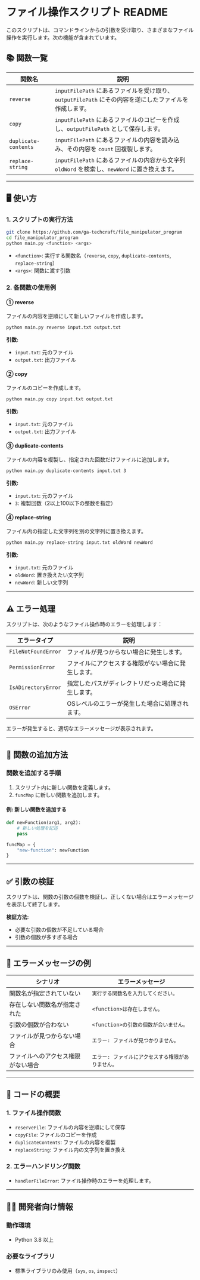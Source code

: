 # ファイル操作スクリプト README

このスクリプトは、コマンドラインからの引数を受け取り、さまざまなファイル操作を実行します。次の機能が含まれています。

## 📚 **関数一覧**

| 関数名             | 説明                                                                                 |
|--------------------|--------------------------------------------------------------------------------------|
| `reverse`          | `inputFilePath` にあるファイルを受け取り、`outputFilePath` にその内容を逆にしたファイルを作成します。 |
| `copy`             | `inputFilePath` にあるファイルのコピーを作成し、`outputFilePath` として保存します。     |
| `duplicate-contents` | `inputFilePath` にあるファイルの内容を読み込み、その内容を `count` 回複製します。        |
| `replace-string`   | `inputFilePath` にあるファイルの内容から文字列 `oldWord` を検索し、`newWord` に置き換えます。 |

---

## 🖥️ **使い方**

### **1. スクリプトの実行方法**
```bash
git clone https://github.com/ga-techcraft/file_manipulator_program
cd file_manipulator_program
python main.py <function> <args>
```

- `<function>`: 実行する関数名（`reverse`, `copy`, `duplicate-contents`, `replace-string`）
- `<args>`: 関数に渡す引数

### **2. 各関数の使用例**

#### **① reverse**
ファイルの内容を逆順にして新しいファイルを作成します。

```bash
python main.py reverse input.txt output.txt
```

**引数:**
- `input.txt`: 元のファイル
- `output.txt`: 出力ファイル

#### **② copy**
ファイルのコピーを作成します。

```bash
python main.py copy input.txt output.txt
```

**引数:**
- `input.txt`: 元のファイル
- `output.txt`: 出力ファイル

#### **③ duplicate-contents**
ファイルの内容を複製し、指定された回数だけファイルに追加します。

```bash
python main.py duplicate-contents input.txt 3
```

**引数:**
- `input.txt`: 元のファイル
- `3`: 複製回数（2以上100以下の整数を指定）

#### **④ replace-string**
ファイル内の指定した文字列を別の文字列に置き換えます。

```bash
python main.py replace-string input.txt oldWord newWord
```

**引数:**
- `input.txt`: 元のファイル
- `oldWord`: 置き換えたい文字列
- `newWord`: 新しい文字列

---

## ⚠️ **エラー処理**

スクリプトは、次のようなファイル操作時のエラーを処理します：

| エラータイプ           | 説明                                           |
|----------------------|----------------------------------------------|
| `FileNotFoundError`  | ファイルが見つからない場合に発生します。         |
| `PermissionError`    | ファイルにアクセスする権限がない場合に発生します。 |
| `IsADirectoryError`  | 指定したパスがディレクトリだった場合に発生します。 |
| `OSError`            | OSレベルのエラーが発生した場合に処理されます。    |

エラーが発生すると、適切なエラーメッセージが表示されます。

---

## 📂 **関数の追加方法**

### **関数を追加する手順**
1. スクリプト内に新しい関数を定義します。
2. `funcMap` に新しい関数を追加します。

#### **例: 新しい関数を追加する**
```python
def newFunction(arg1, arg2):
    # 新しい処理を記述
    pass

funcMap = {
    "new-function": newFunction
}
```

---

## ✅ **引数の検証**
スクリプトは、関数の引数の個数を検証し、正しくない場合はエラーメッセージを表示して終了します。

**検証方法:**
- 必要な引数の個数が不足している場合
- 引数の個数が多すぎる場合

---

## 🔧 **エラーメッセージの例**

| シナリオ                          | エラーメッセージ                             |
|---------------------------------|--------------------------------------------|
| 関数名が指定されていない         | `実行する関数名を入力してください。`        |
| 存在しない関数名が指定された     | `<function>は存在しません。`               |
| 引数の個数が合わない             | `<function>の引数の個数が合いません。`     |
| ファイルが見つからない場合        | `エラー: ファイルが見つかりません。`        |
| ファイルへのアクセス権限がない場合 | `エラー: ファイルにアクセスする権限がありません。` |

---

## 📄 **コードの概要**

### **1. ファイル操作関数**
- `reserveFile`: ファイルの内容を逆順にして保存
- `copyFile`: ファイルのコピーを作成
- `duplicateContents`: ファイルの内容を複製
- `replaceString`: ファイル内の文字列を置き換え

### **2. エラーハンドリング関数**
- `handlerFileError`: ファイル操作時のエラーを処理します。

---

## 🧑‍💻 **開発者向け情報**

### **動作環境**
- Python 3.8 以上

### **必要なライブラリ**
- 標準ライブラリのみ使用（`sys`, `os`, `inspect`）

